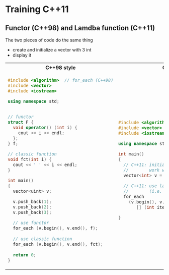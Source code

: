 # Training C++11

## Functor (C++98) and Lamdba function  (C++11)

The two pieces of code do the same thing
  - create and initialize a vector with 3 int
  - display it

<table>
<tr>
<th> C++98 style </th>
<th> C++11 style </th>
</tr>
<tr>
<td>

```C++
#include <algorithm>  // for_each (C++98)
#include <vector>
#include <iostream>

using namespace std;


// functor
struct F {
  void operator() (int i) {
    cout << i << endl;
  };
} f;

// classic function
void fct(int i) {
  cout << ' ' << i << endl;
}

int main()
{
  vector<uint> v;

  v.push_back(1);
  v.push_back(2);
  v.push_back(3);

  // use functor
  for_each (v.begin(), v.end(), f);
  
  // use classic function
  for_each (v.begin(), v.end(), fct);
  
  return 0;
}

```
</td>
<td>

```C++
#include <algorithm>
#include <vector>
#include <iostream>

using namespace std;

int main()
{
  // C++11: initialisation list 
  //        work with stl container
  vector<int> v = {1, 2, 3};

  // C++11: use lambda function 
  //        (i.e. anonymous function)
  for_each
    (v.begin(), v.end(), 
       [] (int item) {cout << item << endl;});

}
```
</td>
</tr>
</table

